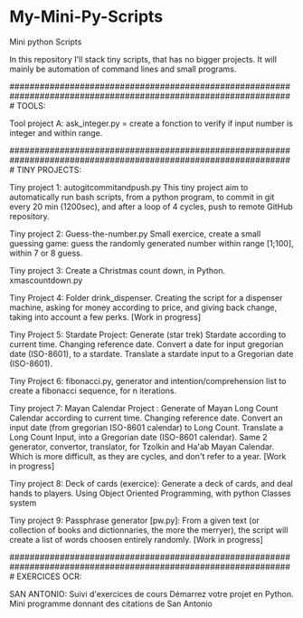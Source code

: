# My-Mini-Py-Scripts
Mini python Scripts

In this repository I'll stack tiny scripts, that has no bigger projects. It will mainly be automation of command lines and small programs.

#################################################################################################################
TOOLS:

Tool project A: ask_integer.py = create a fonction to verify if input number is integer and within range.

#################################################################################################################
TINY PROJECTS:

Tiny project 1: autogitcommitandpush.py
This tiny project aim to automatically run bash scripts, from a python program, to commit in git every 20 min (1200sec), and after a loop of 4 cycles, push to remote GitHub repository.

Tiny project 2: Guess-the-number.py
Small exercice, create a small guessing game: guess the randomly generated number within range [1;100], within 7 or 8 guess.

Tiny project 3: Create a Christmas count down, in Python. xmascountdown.py

Tiny Project 4: Folder drink_dispenser. Creating the script for a dispenser machine, asking for money according to price, and giving back change, taking into account a few perks. [Work in progress]

Tiny Project 5: Stardate Project: 
	Generate (star trek) Stardate according to current time. Changing reference date.
	Convert a date for input gregorian date (ISO-8601), to a stardate.
	Translate a stardate input to a Gregorian date (ISO-8601).

Tiny Project 6: fibonacci.py, generator and intention/comprehension list to create a fibonacci sequence, for n iterations.

Tiny project 7: Mayan Calendar Project :
	Generate of Mayan Long Count Calendar according to current time. Changing reference date.
	Convert an input date (from gregorian ISO-8601 calendar) to Long Count.
	Translate a Long Count Input, into a Gregorian date (ISO-8601 calendar).
	Same 2 generator, convertor, translator, for Tzolkin and Ha'ab Mayan Calendar. Which is more difficult, as they are cycles, and don't refer to a year.
	[Work in progress]
	
Tiny project 8: Deck of cards (exercice):
	Generate a deck of cards, and deal hands to players.
	Using Object Oriented Programming, with python Classes system
	
Tiny project 9: Passphrase generator [pw.py]:
	From a given text (or collection of books and dictionnaries, the more the merryer), the script will create a list of words choosen entirely randomly. 
	[Work in progress]
	
#################################################################################################################
EXERCICES OCR:

SAN ANTONIO: Suivi d'exercices de cours Démarrez votre projet en Python. Mini programme donnant des citations de San Antonio
